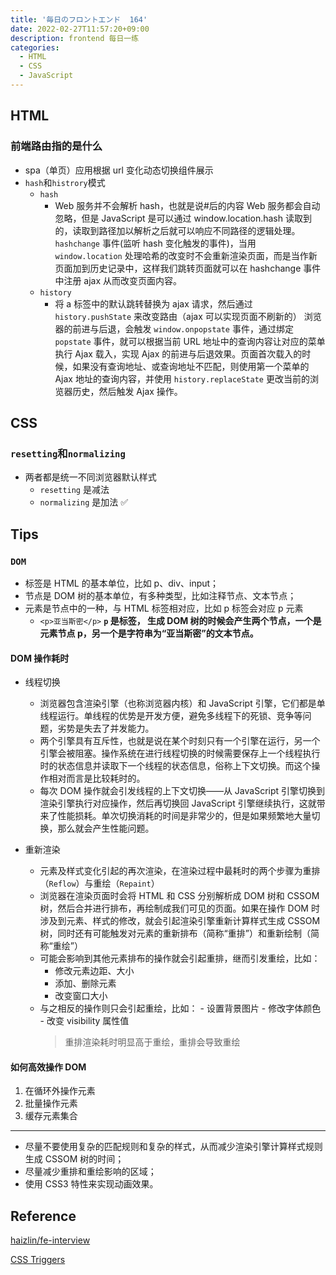 ```yaml
---
title: '毎日のフロントエンド  164'
date: 2022-02-27T11:57:20+09:00
description: frontend 每日一练
categories:
  - HTML
  - CSS
  - JavaScript
---
```


## HTML

### 前端路由指的是什么

- spa（单页）应用根据 url 变化动态切换组件展示
- `hash`和`histrory`模式
  - `hash`
    - Web 服务并不会解析 hash，也就是说#后的内容 Web 服务都会自动忽略，但是 JavaScript 是可以通过 window.location.hash 读取到的，读取到路径加以解析之后就可以响应不同路径的逻辑处理。`hashchange` 事件(监听 hash 变化触发的事件)，当用 `window.location` 处理哈希的改变时不会重新渲染页面，而是当作新页面加到历史记录中，这样我们跳转页面就可以在 hashchange 事件中注册 ajax 从而改变页面内容。
  - `history`
    - 将 a 标签中的默认跳转替换为 ajax 请求，然后通过 `history.pushState` 来改变路由（ajax 可以实现页面不刷新的） 浏览器的前进与后退，会触发 `window.onpopstate` 事件，通过绑定 `popstate` 事件，就可以根据当前 URL 地址中的查询内容让对应的菜单执行 Ajax 载入，实现 Ajax 的前进与后退效果。页面首次载入的时候，如果没有查询地址、或查询地址不匹配，则使用第一个菜单的 Ajax 地址的查询内容，并使用 `history.replaceState` 更改当前的浏览器历史，然后触发 Ajax 操作。

## CSS

### `resetting`和`normalizing`

- 两者都是统一不同浏览器默认样式
  - `resetting` 是减法
  - `normalizing` 是加法 ✅

## Tips

### `DOM`

- 标签是 HTML 的基本单位，比如 p、div、input；
- 节点是 DOM 树的基本单位，有多种类型，比如注释节点、文本节点；
- 元素是节点中的一种，与 HTML 标签相对应，比如 p 标签会对应 p 元素
  - `<p>亚当斯密</p>` **`p` 是标签， 生成 DOM 树的时候会产生两个节点，一个是元素节点 p，另一个是字符串为“亚当斯密”的文本节点。**

#### DOM 操作耗时

- 线程切换

  - 浏览器包含渲染引擎（也称浏览器内核）和 JavaScript 引擎，它们都是单线程运行。单线程的优势是开发方便，避免多线程下的死锁、竞争等问题，劣势是失去了并发能力。
  - 两个引擎具有互斥性，也就是说在某个时刻只有一个引擎在运行，另一个引擎会被阻塞。操作系统在进行线程切换的时候需要保存上一个线程执行时的状态信息并读取下一个线程的状态信息，俗称上下文切换。而这个操作相对而言是比较耗时的。
  - 每次 DOM 操作就会引发线程的上下文切换——从 JavaScript 引擎切换到渲染引擎执行对应操作，然后再切换回 JavaScript 引擎继续执行，这就带来了性能损耗。单次切换消耗的时间是非常少的，但是如果频繁地大量切换，那么就会产生性能问题。

- 重新渲染
  - 元素及样式变化引起的再次渲染，在渲染过程中最耗时的两个步骤为重排（`Reflow`）与重绘（`Repaint`）
  - 浏览器在渲染页面时会将 HTML 和 CSS 分别解析成 DOM 树和 CSSOM 树，然后合并进行排布，再绘制成我们可见的页面。如果在操作 DOM 时涉及到元素、样式的修改，就会引起渲染引擎重新计算样式生成 CSSOM 树，同时还有可能触发对元素的重新排布（简称“重排”）和重新绘制（简称“重绘”）
  - 可能会影响到其他元素排布的操作就会引起重排，继而引发重绘，比如：
    - 修改元素边距、大小
    - 添加、删除元素
    - 改变窗口大小
  - 与之相反的操作则只会引起重绘，比如： - 设置背景图片 - 修改字体颜色 - 改变 visibility 属性值
    > 重排渲染耗时明显高于重绘，重排会导致重绘

#### 如何高效操作 DOM

1. 在循环外操作元素
2. 批量操作元素
3. 缓存元素集合

---

- 尽量不要使用复杂的匹配规则和复杂的样式，从而减少渲染引擎计算样式规则生成 CSSOM 树的时间；
- 尽量减少重排和重绘影响的区域；
- 使用 CSS3 特性来实现动画效果。

## Reference

[haizlin/fe-interview](https://github.com/haizlin/fe-interview/blob/master/category/history.md)

[CSS Triggers](https://csstriggers.com/)
